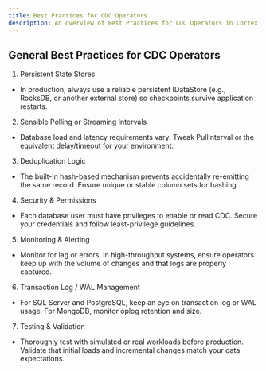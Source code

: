 ```yaml
---
title: Best Practices for CDC Operators
description: An overview of Best Practices for CDC Operators in Cortex Data Framework
---
```


## General Best Practices for CDC Operators

1. Persistent State Stores
- In production, always use a reliable persistent IDataStore (e.g., RocksDB, or another external store) so checkpoints survive application restarts.
2. Sensible Polling or Streaming Intervals
- Database load and latency requirements vary. Tweak PullInterval or the equivalent delay/timeout for your environment.
3. Deduplication Logic
- The built-in hash-based mechanism prevents accidentally re-emitting the same record. Ensure unique or stable column sets for hashing.
4. Security & Permissions
- Each database user must have privileges to enable or read CDC. Secure your credentials and follow least-privilege guidelines.
5. Monitoring & Alerting
- Monitor for lag or errors. In high-throughput systems, ensure operators keep up with the volume of changes and that logs are properly captured.
6. Transaction Log / WAL Management
- For SQL Server and PostgreSQL, keep an eye on transaction log or WAL usage. For MongoDB, monitor oplog retention and size.
7. Testing & Validation
- Thoroughly test with simulated or real workloads before production. Validate that initial loads and incremental changes match your data expectations.